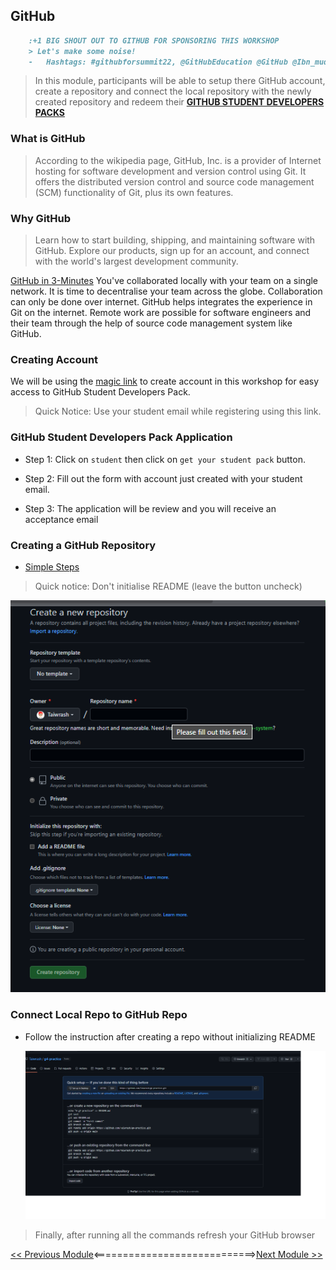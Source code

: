 ## GitHub

```markdown
    :+1 BIG SHOUT OUT TO GITHUB FOR SPONSORING THIS WORKSHOP 
    > Let's make some noise!
    -   Hashtags: #githubforsummit22, @GitHubEducation @GitHub @Ibn_mudathir #SUNO
```
>  In this module, participants will be able to setup there GitHub account, create a repository and connect the local repository with the newly created repository and redeem their [**GITHUB STUDENT DEVELOPERS PACKS**](https://education.github.com/discount_requests/student_application?utm_source=2022-07-30-GITHUBFORSUMMIT)

###  What is GitHub
>   According to the wikipedia page, GitHub, Inc. is a provider of Internet hosting for software development and version control using Git. It offers the distributed version control and source code management (SCM) functionality of Git, plus its own features.

### Why GitHub

>  Learn how to start building, shipping, and maintaining software with GitHub. Explore our products, sign up for an account, and connect with the world's largest development community.

[GitHub in 3-Minutes](https://www.youtube.com/watch?v=w3jLJU7DT5E)
You've collaborated locally with your team on a single network. It is time to decentralise your team across the globe. Collaboration can only be done over internet. GitHub helps integrates the experience in Git on the internet. Remote work are possible for software engineers and their team through the help of source code management system like GitHub.

### Creating Account

We will be using the [magic link](https://education.github.com/discount_requests/student_application?utm_source=2022-07-30-GITHUBFORSUMMIT) to create account in this workshop for easy access to GitHub Student Developers Pack. 

> Quick Notice: Use your student email while registering using this link.

### GitHub Student Developers Pack Application

-   Step 1: Click on ```student``` then click on ```get your student pack``` button. 

-   Step 2: Fill out the form with account just created with your student email.

-   Step 3: The application will be review and you will receive an acceptance email

### Creating a GitHub Repository

-   [Simple Steps]()

> Quick notice: Don't initialise README (leave the button uncheck)

![Creation Stage](./vscode-pack/repo-create.png)

### Connect Local Repo to GitHub Repo

-   Follow the instruction after creating a repo without initializing README

    ![Connection Instruction](./vscode-pack/repo-connect.png)

>   Finally, after running all the commands refresh your GitHub browser


[<< Previous Module](/2-basic-git-commands.md)<============================>[Next Module >>](/4-git-in-vscode.md)